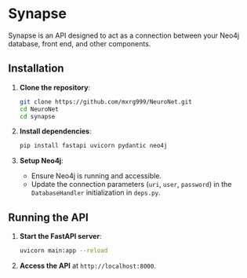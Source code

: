 # Synapse

Synapse is an API designed to act as a connection between your Neo4j database, front end, and other components.

## Installation

1. **Clone the repository**:
    ```bash
    git clone https://github.com/mxrg999/NeuroNet.git
    cd NeuroNet
    cd synapse
    ```

2. **Install dependencies**:
    ```bash
    pip install fastapi uvicorn pydantic neo4j
    ```

3. **Setup Neo4j**:
    - Ensure Neo4j is running and accessible.
    - Update the connection parameters (`uri`, `user`, `password`) in the `DatabaseHandler` initialization in `deps.py`.

## Running the API

1. **Start the FastAPI server**:
    ```bash
    uvicorn main:app --reload
    ```

2. **Access the API** at `http://localhost:8000`.
